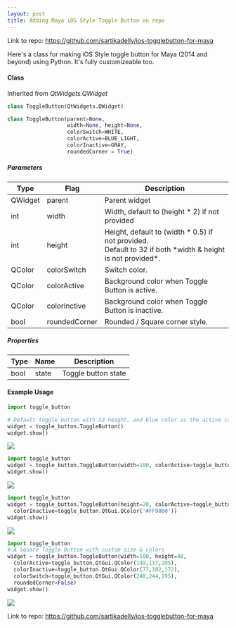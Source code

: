 ```yaml
---
layout: post
title: Adding Maya iOS Style Toggle Button on repo
---
```


Link to repo:
<https://github.com/sartikadelly/ios-togglebutton-for-maya>

Here's a class for making iOS Style toggle button for Maya (2014 and beyond) using Python.
It's fully customizeable too.

#### Class
Inherited from *QtWidgets.QWidget*
```python
class ToggleButton(QtWidgets.QWidget)

class ToggleButton(parent=None,
                   width=None, height=None,
                   colorSwitch=WHITE,
                   colorActive=BLUE_LIGHT,
                   colorInactive=GRAY,
                   roundedCorner = True)
```                 

##### Parameters
<table>
  <thead>
    <tr>
      <th>Type</th>
      <th>Flag</th>
      <th>Description</th>
    </tr>
  </thead>
  <tbody>
    <tr>
      <td>QWidget</td>
      <td>parent</td>
      <td>Parent widget</td>
    </tr>
    <tr>
      <td>int</td>
      <td>width</td>
      <td>Width, default to (height * 2) if not provided</td>
    </tr>
    <tr>
      <td>int</td>
      <td>height</td>
      <td>Height, default to (width * 0.5) if not provided.<br>Default to 32 if both *width & height is not provided*.</td>
    </tr>
    <tr>
      <td>QColor</td>
      <td>colorSwitch</td>
      <td>Switch color.</td>
    </tr>
    <tr>
      <td>QColor</td>
      <td>colorActive</td>
      <td>Background color when Toggle Button is active.</td>
    </tr>    
    <tr>
      <td>QColor</td>
      <td>colorInctive</td>
      <td>Background color when Toggle Button is inactive.</td>
    </tr>      
    <tr>
      <td>bool</td>
      <td>roundedCorner</td>
      <td>Rounded / Square corner style.</td>
    </tr>     
  </tbody>
</table>  

##### Properties
<table>
  <thead>
    <tr>
      <th>Type</th>
      <th>Name</th>
      <th>Description</th>
    </tr>
  </thead>  
    <tr>
      <td>bool</td>
      <td>state</td>
      <td>Toggle button state</td>
    </tr>   
</table>  

#### Example Usage
```python
import toggle_button

# Default toggle button with 32 height, and blue color as the active color
widget = toggle_button.ToggleButton()
widget.show()
```
![](https://raw.githubusercontent.com/sartikadelly/ios-togglebutton-for-maya/master/screenshots/toggle_example_01.png)

```python
import toggle_button
widget = toggle_button.ToggleButton(width=100, colorActive=toggle_button.RED)
widget.show()
```
![](https://raw.githubusercontent.com/sartikadelly/ios-togglebutton-for-maya/master/screenshots/toggle_example_02.png)

```python
import toggle_button
widget = toggle_button.ToggleButton(height=20, colorActive=toggle_button.QtGui.QColor('#8BC34A'),
  colorInactive=toggle_button.QtGui.QColor('#FF9800'))
widget.show()
```
<img src="https://raw.githubusercontent.com/sartikadelly/ios-togglebutton-for-maya/master/screenshots/toggle_example_03.png">

```python
import toggle_button
# A Square Toggle Button with custom size & colors
widget = toggle_button.ToggleButton(width=100, height=40,
  colorActive=toggle_button.QtGui.QColor(149,117,205),
  colorInactive=toggle_button.QtGui.QColor(77,182,172),
  colorSwitch=toggle_button.QtGui.QColor(240,244,195),
  roundedCorner=False)
widget.show()
```
<img src="https://raw.githubusercontent.com/sartikadelly/ios-togglebutton-for-maya/master/screenshots/toggle_example_04.png">

Link to repo:
<https://github.com/sartikadelly/ios-togglebutton-for-maya>



